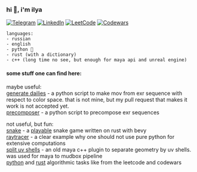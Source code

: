 <!--
### Hi there 👋


**blockinhead/blockinhead** is a ✨ _special_ ✨ repository because its `README.md` (this file) appears on your GitHub profile.

Here are some ideas to get you started:

- 🔭 I’m currently working on ...
- 🌱 I’m currently learning ...
- 👯 I’m looking to collaborate on ...
- 🤔 I’m looking for help with ...
- 💬 Ask me about ...
- 📫 How to reach me: ...
- 😄 Pronouns: ...
- ⚡ Fun fact: ...
-->
### hi 👋, i'm ilya
  
  
[![Telegram](https://img.shields.io/badge/Telegram-2CA5E0?style=for-the-badge&logo=telegram&logoColor=white)](https://t.me/blockinhead)
[![LinkedIn](https://img.shields.io/badge/linkedin-%230077B5.svg?style=for-the-badge&logo=linkedin&logoColor=white)](https://www.linkedin.com/in/blockinhead/)
[![LeetCode](https://img.shields.io/badge/LeetCode-000000?style=for-the-badge&logo=LeetCode&logoColor=#d16c06)](https://leetcode.com/blockinhead/)
[![Codewars](https://img.shields.io/badge/Codewars-B1361E?style=for-the-badge&logo=codewars&logoColor=grey)](https://www.codewars.com/users/blockinhead)  

```  
languages:
- russian
- english
- python 🐍
- rust (with a dictionary)
- c++ (long time no see, but enough for maya api and unreal engine)
```

#### some stuff one can find here:  
maybe useful:  
[generate dailies](https://github.com/blockinhead/generate-dailies) - a python script to make mov from exr sequence with respect to color space. that is not mine, but my pull request that makes it work is not accepted yet.  
[precomposer](https://github.com/blockinhead/oiio_precompose) - a python script to precompose exr sequences

not useful, but fun:  
[snake](https://github.com/blockinhead/bevy_snake) - a [playable](https://blockinhead.github.io/bevy_snake/) snake game written on rust with bevy  
[raytracer](https://github.com/blockinhead/rtiow) - a clear example why one should not use pure python for extensive computations  
[split uv shells](https://github.com/blockinhead/splitUvShells) - an old maya c++ plugin to separate geometry by uv shells. was used for maya to mudbox pipeline  
[python](https://github.com/blockinhead/algo_python) and [rust](https://github.com/blockinhead/algo_rust) algorithmic tasks like from the leetcode and codewars    

